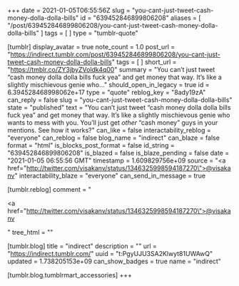 +++
date = 2021-01-05T06:55:56Z
slug = "you-cant-just-tweet-cash-money-dolla-dolla-bills"
id = "639452846899806208"
aliases = [ "/post/639452846899806208/you-cant-just-tweet-cash-money-dolla-dolla-bills" ]
tags = [ ]
type = "tumblr-quote"

[tumblr]
display_avatar = true
note_count = 1.0
post_url = "https://indirect.tumblr.com/post/639452846899806208/you-cant-just-tweet-cash-money-dolla-dolla-bills"
tags = [ ]
short_url = "https://tmblr.co/ZY3jbyZVoldk4q00"
summary = "You can’t just tweet “cash money dolla dolla bills fuck yea” and get money that way. It’s like a slightly mischievous genie who..."
should_open_in_legacy = true
id = 6.394528468998062e+17
type = "quote"
reblog_key = "8ady19zA"
can_reply = false
slug = "you-cant-just-tweet-cash-money-dolla-dolla-bills"
state = "published"
text = "You can’t just tweet “cash money dolla dolla bills fuck yea” and get money that way. It’s like a slightly mischievous genie who wants to mess with you. You’ll just get *other* “cash money” guys in your mentions. See how it works?"
can_like = false
interactability_reblog = "everyone"
can_reblog = false
blog_name = "indirect"
can_blaze = false
format = "html"
is_blocks_post_format = false
id_string = "639452846899806208"
is_blazed = false
is_blaze_pending = false
date = "2021-01-05 06:55:56 GMT"
timestamp = 1.609829756e+09
source = "<a href=\"http://twitter.com/visakanv/status/1346325998594187270\">@visakanv</a>"
interactability_blaze = "everyone"
can_send_in_message = true

[tumblr.reblog]
comment = "<p><a href=\"http://twitter.com/visakanv/status/1346325998594187270\">@visakanv</a></p>"
tree_html = ""

[tumblr.blog]
title = "indirect"
description = ""
url = "https://indirect.tumblr.com/"
uuid = "t:PgyUJU3SA2Klwyt81UWAwQ"
updated = 1.738205153e+09
can_show_badges = true
name = "indirect"

[tumblr.blog.tumblrmart_accessories]
+++
